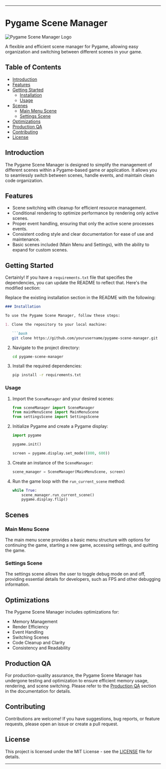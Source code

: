 
---

# Pygame Scene Manager

![Pygame Scene Manager Logo](path/to/your/logo.png)

A flexible and efficient scene manager for Pygame, allowing easy organization and switching between different scenes in your game.

## Table of Contents

- [Introduction](#introduction)
- [Features](#features)
- [Getting Started](#getting-started)
  - [Installation](#installation)
  - [Usage](#usage)
- [Scenes](#scenes)
  - [Main Menu Scene](#main-menu-scene)
  - [Settings Scene](#settings-scene)
- [Optimizations](#optimizations)
- [Production QA](#production-qa)
- [Contributing](#contributing)
- [License](#license)

## Introduction

The Pygame Scene Manager is designed to simplify the management of different scenes within a Pygame-based game or application. It allows you to seamlessly switch between scenes, handle events, and maintain clean code organization.

## Features

- Scene switching with cleanup for efficient resource management.
- Conditional rendering to optimize performance by rendering only active scenes.
- Proper event handling, ensuring that only the active scene processes events.
- Consistent coding style and clear documentation for ease of use and maintenance.
- Basic scenes included (Main Menu and Settings), with the ability to expand for custom scenes.

## Getting Started

Certainly! If you have a `requirements.txt` file that specifies the dependencies, you can update the README to reflect that. Here's the modified section:

Replace the existing installation section in the README with the following:

```markdown
### Installation

To use the Pygame Scene Manager, follow these steps:

1. Clone the repository to your local machine:

   ```bash
   git clone https://github.com/yourusername/pygame-scene-manager.git
   ```

2. Navigate to the project directory:

   ```bash
   cd pygame-scene-manager
   ```

3. Install the required dependencies:

   ```bash
   pip install -r requirements.txt
   ```


### Usage

1. Import the `SceneManager` and your desired scenes:

   ```python
   from sceneManager import SceneManager
   from mainMenuScene import MainMenuScene
   from settingsScene import SettingsScene
   ```

2. Initialize Pygame and create a Pygame display:

   ```python
   import pygame

   pygame.init()

   screen = pygame.display.set_mode((800, 600))
   ```

3. Create an instance of the `SceneManager`:

   ```python
   scene_manager = SceneManager(MainMenuScene, screen)
   ```

4. Run the game loop with the `run_current_scene` method:

   ```python
   while True:
       scene_manager.run_current_scene()
       pygame.display.flip()
   ```

## Scenes

### Main Menu Scene

The main menu scene provides a basic menu structure with options for continuing the game, starting a new game, accessing settings, and quitting the game.

### Settings Scene

The settings scene allows the user to toggle debug mode on and off, providing essential details for developers, such as FPS and other debugging information.

## Optimizations

The Pygame Scene Manager includes optimizations for:

- Memory Management
- Render Efficiency
- Event Handling
- Switching Scenes
- Code Cleanup and Clarity
- Consistency and Readability

## Production QA

For production-quality assurance, the Pygame Scene Manager has undergone testing and optimization to ensure efficient memory usage, rendering, and scene switching. Please refer to the [Production QA](#production-qa) section in the documentation for details.

## Contributing

Contributions are welcome! If you have suggestions, bug reports, or feature requests, please open an issue or create a pull request.

## License

This project is licensed under the MIT License - see the [LICENSE](LICENSE) file for details.

---
